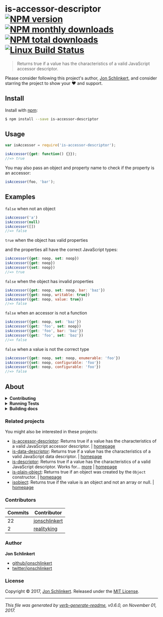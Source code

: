 # is-accessor-descriptor [![NPM version](https://img.shields.io/npm/v/is-accessor-descriptor.svg?style=flat)](https://www.npmjs.com/package/is-accessor-descriptor) [![NPM monthly downloads](https://img.shields.io/npm/dm/is-accessor-descriptor.svg?style=flat)](https://npmjs.org/package/is-accessor-descriptor) [![NPM total downloads](https://img.shields.io/npm/dt/is-accessor-descriptor.svg?style=flat)](https://npmjs.org/package/is-accessor-descriptor) [![Linux Build Status](https://img.shields.io/travis/jonschlinkert/is-accessor-descriptor.svg?style=flat&label=Travis)](https://travis-ci.org/jonschlinkert/is-accessor-descriptor)> Returns true if a value has the characteristics of a valid JavaScript accessor descriptor.Please consider following this project's author, [Jon Schlinkert](https://github.com/jonschlinkert), and consider starring the project to show your :heart: and support.## InstallInstall with [npm](https://www.npmjs.com/):```sh$ npm install --save is-accessor-descriptor```## Usage```jsvar isAccessor = require('is-accessor-descriptor');isAccessor({get: function() {}});//=> true```You may also pass an object and property name to check if the property is an accessor:```jsisAccessor(foo, 'bar');```## Examples`false` when not an object```jsisAccessor('a')isAccessor(null)isAccessor([])//=> false````true` when the object has valid propertiesand the properties all have the correct JavaScript types:```jsisAccessor({get: noop, set: noop})isAccessor({get: noop})isAccessor({set: noop})//=> true````false` when the object has invalid properties```jsisAccessor({get: noop, set: noop, bar: 'baz'})isAccessor({get: noop, writable: true})isAccessor({get: noop, value: true})//=> false````false` when an accessor is not a function```jsisAccessor({get: noop, set: 'baz'})isAccessor({get: 'foo', set: noop})isAccessor({get: 'foo', bar: 'baz'})isAccessor({get: 'foo', set: 'baz'})//=> false````false` when a value is not the correct type```jsisAccessor({get: noop, set: noop, enumerable: 'foo'})isAccessor({set: noop, configurable: 'foo'})isAccessor({get: noop, configurable: 'foo'})//=> false```## About<details><summary><strong>Contributing</strong></summary>Pull requests and stars are always welcome. For bugs and feature requests, [please create an issue](../../issues/new).</details><details><summary><strong>Running Tests</strong></summary>Running and reviewing unit tests is a great way to get familiarized with a library and its API. You can install dependencies and run tests with the following command:```sh$ npm install && npm test```</details><details><summary><strong>Building docs</strong></summary>_(This project's readme.md is generated by [verb](https://github.com/verbose/verb-generate-readme), please don't edit the readme directly. Any changes to the readme must be made in the [.verb.md](.verb.md) readme template.)_To generate the readme, run the following command:```sh$ npm install -g verbose/verb#dev verb-generate-readme && verb```</details>### Related projectsYou might also be interested in these projects:* [is-accessor-descriptor](https://www.npmjs.com/package/is-accessor-descriptor): Returns true if a value has the characteristics of a valid JavaScript accessor descriptor. | [homepage](https://github.com/jonschlinkert/is-accessor-descriptor "Returns true if a value has the characteristics of a valid JavaScript accessor descriptor.")* [is-data-descriptor](https://www.npmjs.com/package/is-data-descriptor): Returns true if a value has the characteristics of a valid JavaScript data descriptor. | [homepage](https://github.com/jonschlinkert/is-data-descriptor "Returns true if a value has the characteristics of a valid JavaScript data descriptor.")* [is-descriptor](https://www.npmjs.com/package/is-descriptor): Returns true if a value has the characteristics of a valid JavaScript descriptor. Works for… [more](https://github.com/jonschlinkert/is-descriptor) | [homepage](https://github.com/jonschlinkert/is-descriptor "Returns true if a value has the characteristics of a valid JavaScript descriptor. Works for data descriptors and accessor descriptors.")* [is-plain-object](https://www.npmjs.com/package/is-plain-object): Returns true if an object was created by the `Object` constructor. | [homepage](https://github.com/jonschlinkert/is-plain-object "Returns true if an object was created by the `Object` constructor.")* [isobject](https://www.npmjs.com/package/isobject): Returns true if the value is an object and not an array or null. | [homepage](https://github.com/jonschlinkert/isobject "Returns true if the value is an object and not an array or null.")### Contributors| **Commits** | **Contributor** | | --- | --- || 22 | [jonschlinkert](https://github.com/jonschlinkert) || 2 | [realityking](https://github.com/realityking) |### Author**Jon Schlinkert*** [github/jonschlinkert](https://github.com/jonschlinkert)* [twitter/jonschlinkert](https://twitter.com/jonschlinkert)### LicenseCopyright © 2017, [Jon Schlinkert](https://github.com/jonschlinkert).Released under the [MIT License](LICENSE).***_This file was generated by [verb-generate-readme](https://github.com/verbose/verb-generate-readme), v0.6.0, on November 01, 2017._